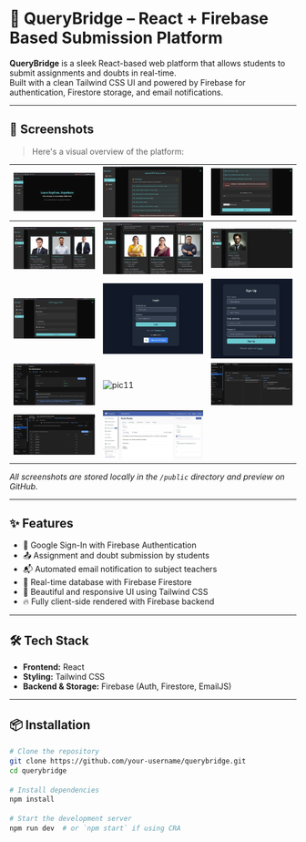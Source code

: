 # 🚀 QueryBridge – React + Firebase Based Submission Platform

**QueryBridge** is a sleek React-based web platform that allows students to submit assignments and doubts in real-time.  
Built with a clean Tailwind CSS UI and powered by Firebase for authentication, Firestore storage, and email notifications.

---

## 📸 Screenshots

> Here's a visual overview of the platform:

| ![pic1](./public/pic1.jpg) | ![pic2](./public/pic2.jpg) | ![pic3](./public/pic3.jpg) |
|----------------------------|----------------------------|----------------------------|
| ![pic4](./public/pic4.jpg) | ![pic5](./public/pic5.jpg) | ![pic6](./public/pic6.jpg) |
| ![pic7](./public/pic7.jpg) | ![pic8](./public/pic8.jpg) | ![pic9](./public/pic9.jpg) |
| ![pic10](./public/pic10.jpg) | ![pic11](./public/pic11.jpg) | ![pic12](./public/pic12.jpg) |
| ![pic13](./public/pic13.jpg) | ![pic14](./public/pic14.jpg) | 

_All screenshots are stored locally in the `/public` directory and preview on GitHub._

---

## ✨ Features

- 🔐 Google Sign-In with Firebase Authentication
- 📤 Assignment and doubt submission by students
- 📬 Automated email notification to subject teachers
- 📁 Real-time database with Firebase Firestore
- 🎨 Beautiful and responsive UI using Tailwind CSS
- 🔥 Fully client-side rendered with Firebase backend

---

## 🛠️ Tech Stack

- **Frontend:** React
- **Styling:** Tailwind CSS
- **Backend & Storage:** Firebase (Auth, Firestore, EmailJS)

---

## 📦 Installation

```bash
# Clone the repository
git clone https://github.com/your-username/querybridge.git
cd querybridge

# Install dependencies
npm install

# Start the development server
npm run dev  # or `npm start` if using CRA

